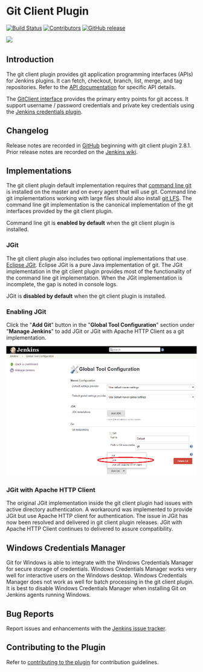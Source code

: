 # Git Client Plugin

[![Build Status](https://ci.jenkins.io/job/Plugins/job/git-client-plugin/job/master/badge/icon)](https://ci.jenkins.io/job/Plugins/job/git-client-plugin/job/master/)
[![Contributors](https://img.shields.io/github/contributors/jenkinsci/git-client-plugin.svg)](https://github.com/jenkinsci/git-client-plugin/graphs/contributors)
[![GitHub release](https://img.shields.io/github/release/jenkinsci/git-client-plugin.svg?label=release)](https://github.com/jenkinsci/git-client-plugin/releases/latest)

<img src="https://git-scm.com/images/logos/downloads/Git-Logo-2Color.png" width="303">

## Introduction

The git client plugin provides git application programming interfaces (APIs) for Jenkins plugins.
It can fetch, checkout, branch, list, merge, and tag repositories.
Refer to the [API documentation](https://javadoc.jenkins-ci.org/plugin/git-client/) for specific API details.

The [GitClient interface](https://javadoc.jenkins-ci.org/plugin/git-client/org/jenkinsci/plugins/gitclient/GitClient.html) provides the primary entry points for git access.
It support username / password credentials and private key credentials using the [Jenkins credentials plugin](https://plugins.jenkins.io/credentials).

## Changelog

Release notes are recorded in [GitHub](https://github.com/jenkinsci/git-client-plugin/releases) beginning with git client plugin 2.8.1.
Prior release notes are recorded on the [Jenkins wiki](https://wiki.jenkins.io/display/JENKINS/Git+Client+Plugin#GitClientPlugin-ChangeLog-MovedtoGitHub).

## Implementations

The git client plugin default implementation requires that [command line git](https://git-scm.com/downloads) is installed on the master and on every agent that will use git.
Command line git implementations working with large files should also install [git LFS](https://git-lfs.github.com/).
The command line git implementation is the canonical implementation of the git interfaces provided by the git client plugin.

Command line git is **enabled by default** when the git client plugin is installed.

### JGit

The git client plugin also includes two optional implementations that use [Eclipse JGit](https://www.eclipse.org/jgit/).
Eclipse JGit is a pure Java implementation of git.
The JGit implementation in the git client plugin provides most of the functionality of the command line git implementation.
When the JGit implementation is incomplete, the gap is noted in console logs.

JGit is **disabled by default** when the git client plugin is installed.

### Enabling JGit

Click the "**Add Git**" button in the "**Global Tool Configuration**" section under "**Manage Jenkins**" to add JGit or JGit with Apache HTTP Client as a git implementation.

![Enable JGit or JGit with Apache HTTP Client](images/enable-jgit.png)

### JGit with Apache HTTP Client

The original JGit implementation inside the git client plugin had issues with active directory authentication.
A workaround was implemented to provide JGit but use Apache HTTP client for authentication.
The issue in JGit has now been resolved and delivered in git client plugin releases.
JGit with Apache HTTP Client continues to delivered to assure compatibility.

## Windows Credentials Manager

Git for Windows is able to integrate with the Windows Credentials Manager for secure storage of credentials.
Windows Credentials Manager works very well for interactive users on the Windows desktop.
Windows Credentials Manager does not work as well for batch processing in the git client plugin.
It is best to disable Windows Credentials Manager when installing Git on Jenkins agents running Windows.

## Bug Reports

Report issues and enhancements with the [Jenkins issue tracker](https://issues.jenkins-ci.org).

## Contributing to the Plugin

Refer to [contributing to the plugin](CONTRIBUTING.md) for contribution guidelines.
